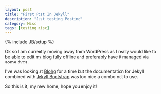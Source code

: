 ```yaml
---
layout: post
title: "First Post In Jekyll"
description: "Just testing Posting"
category: Misc
tags: [testing misc]
---
```

{% include JB/setup %}

Ok so I am currently moving away from WordPress as I really would like to be able to edit my blog fully offline and preferably have it managed via some dvcs.

I've was looking at [Blohg](http://blohg.org) for a time but the documentation for Jekyll combined with [Jekyll Bootstrap](http://jekyllbootstrap.com/) was too nice a combo not to use.

So this is it, my new home, hope you enjoy it!

